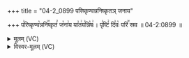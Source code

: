 +++
title = "04-2_0899 परिष्कृण्वन्ननिष्कृतञ् जनाय"

+++
प꣣रिष्कृण्व꣡न्ननि꣢꣯ष्कृतं꣣ ज꣡ना꣢य या꣣त꣢य꣣न्नि꣡षः꣢। पृ꣣ष्टिं꣢ दि꣣वः꣡ परि꣢꣯ स्रव ॥ 04-2:0899 ॥

<details><summary>मूलम् (VC)</summary>

प꣣रिष्कृण्व꣡न्ननि꣢꣯ष्कृतं꣣ ज꣡ना꣢य या꣣त꣢य꣣न्नि꣡षः꣢ । वृ꣣ष्टिं꣢ दि꣣वः꣡ परि꣢꣯ स्रव ॥८९९॥
</details>

<details><summary>विस्वर-मूलम् (VC)</summary>

परिष्कृण्वन्ननिष्कृतं जनाय यातयन्निषः । वृष्टिं दिवः परि स्रव ॥८९९॥
</details>